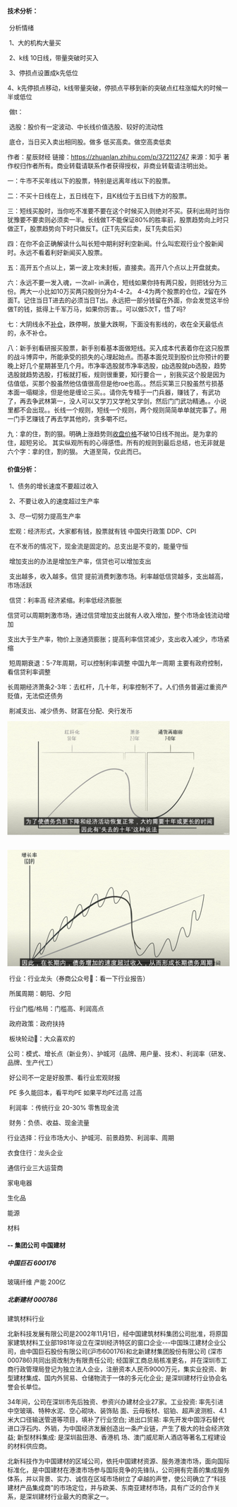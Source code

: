 #### 技术分析：

​	分析情绪

​	1、大的机构大量买

​	2、k线 10日线，带量突破时买入

​	3、停损点设置成k先低位

​	4、k先停损点移动，k线带量突破，停损点平移到新的突破点红柱涨幅大的时候一半或低位

​	做t：

​		选股：股价有一定波动、中长线价值选股、较好的流动性

​		底仓，当日买入卖出相同股。做多 低买高卖。做空高卖低卖





作者：星辰财经
链接：https://zhuanlan.zhihu.com/p/372112747
来源：知乎
著作权归作者所有。商业转载请联系作者获得授权，非商业转载请注明出处。



一：牛市不买年线以下的股票，特别是远离年线以下的股票。

 二：不买十日线在上，五日线在下，且K线位于五日线下方的股票。 

三：短线买股时，当你吃不准要不要在这个时候买入则绝对不买。获利出局时当你犹豫要不要卖则必须卖一半。长线做T不能保证80%的胜率前，股票趋势向上时只做正T，股票趋势向下时只做反T。(正T先买后卖，反T先卖后买) 

四：在你不会正确解读什么叫长短中期利好利空新闻。什么叫宏观行业个股新闻时。永远不看着利好新闻买入股票。 

五：高开五个点以上，第一波上攻未封板，直接卖。高开八个点以上开盘就卖。 

六：永远不要一发入魂，一次all- in满仓，短线如果你持有两只股，则把钱分为三份。两大一小比如10万买两只股则分为4-4-2。 4-4为两个股票的仓位，2留在外面T。记住当日T进去的必须当日T出。永远把一部分钱留在外面，你会发觉这半份做T的钱，抵得上千军万马，如果你厉害。。可以做5次T，悟了吗? 

七：大阴线永不[补仓](https://www.zhihu.com/search?q=补仓&search_source=Entity&hybrid_search_source=Entity&hybrid_search_extra={"sourceType"%3A"article"%2C"sourceId"%3A"372112747"})，跌停啊，放量大跌啊，下面没有影线的，收在全天最低点的，永不补仓。 

八：新手别看研报买股票，新手别看基本面做短线。买入成本代表着你在这只股票的战斗博弈中，所能承受的损失的心理起始点。而基本面兑现到股价比你预计的要晚上好几个星期甚至几个月。市净率选股就市净率选股，[pb](https://www.zhihu.com/search?q=pb&search_source=Entity&hybrid_search_source=Entity&hybrid_search_extra={"sourceType"%3A"article"%2C"sourceId"%3A"372112747"})选股就pb选股，趋势选股就趋势选股，打板就打板，规则很重要，知行要合一 ，别我买这个股是因为估值低，买那个股虽然他估值很高但是他roe也高。。然后买第三只股虽然亏损基本面一塌糊涂，但是他是缠论三买。。请你先专精于一门兵器，赚钱了，有武功了，再去争武林第一，没人可以又学刀又学枪又学剑，然后门门武功精通。。小说里都不会出现。。长线一个规则，短线一个规则，两个规则简简单单就完事了。用一门手艺赚钱了再去学其他的，贪多嚼不烂。 

九：拿的住，割的狠。明确上涨趋势则[收盘价格](https://www.zhihu.com/search?q=收盘价格&search_source=Entity&hybrid_search_source=Entity&hybrid_search_extra={"sourceType"%3A"article"%2C"sourceId"%3A"372112747"})不破10日线不抛出。是为拿的住，超短另论。 其实纵观所有的心得感悟。所有的规则到最后总结，也无非就是六个字：拿的住，割的狠。 大道至简，仅此而已。



#### 价值分析：

​	1、债务的增长速度不要超过收入

​	2、不要让收入的速度超过生产率

​	3、尽一切努力提高生产率

​	宏观：经济形式，大家都有钱，股票就有钱      中国央行政策  DDP、CPI

​			在不发币的情况下，现金流是固定的。总支出是不变的，能量守恒

​			增加支出的办法是增加生产率，信贷也可以增加支出

​			支出越多，收入越多。信贷 提前消费刺激市场。利率越低信贷越多，支出越高，市场活跃

​			信贷：利率高 经济紧缩。利率低经济膨胀

​			信贷可以周期刺激市场，通过信贷增加支出就有人收入增加，整个市场金钱流动增加

​					支出大于生产率，物价上涨通货膨胀；提高利率信贷减少，支出收入减少，市场紧缩

​			短周期衰退：5-7年周期，可以控制利率调整   中国九年一周期  主要有政府控制，看信贷利率调整

​			长周期经济萧条2-3年：去杠杆，几十年，利率控制不了。人们债务普遍过重资产贬值，无法偿还债务

​								削减支出、减少债务、财富在分配、央行发币

![image-20220922172452143](基础策略.assets/image-20220922172452143.png)



​			![image-20220922172138549](基础策略.assets/image-20220922172138549.png)



​	行业：行业龙头（券商公众号：看一下行业报告）

​			所属周期：朝阳、夕阳

​			行业门槛/格局：门槛高、利润高点

​			政府政策：政府扶持

​			板块轮动：大众喜欢的

​	公司：模式、增长点（新业务）、护城河（品牌、用户量、技术）、利润率（研发、品牌、生产代工）

​			好公司不一定是好股票、看行业宏观财报

​			PE 多久能回本，看平均PE  如果平均PE过高 过高

​			利润率 ：传统行业 20-30%    零售现金流

​			财务：负债、收益、现金流量



行业选择：行业市场大小、护城河、前景趋势、利润率、周期

衣食住行：龙头企业

通信行业三大运营商

家电电器

生化品

能源

材料





#### -- 集团公司 中国建材

##### 中国巨石 600176

玻璃纤维  产能 200亿 

##### 北新建材  000786

建筑材料行业

北新科技发展有限公司是2002年11月1日，经中国建筑材料集团公司批准，将原国家建筑材料工业部1981年设立在深圳经济特区的窗口企业---中国珠江建材企业公司，由中国巨石股份有限公司(沪市600176)和北新建材集团股份有限公司 (深市000786)共同出资改制为有限责任公司; 经国家工商总局核准更名，并在深圳市工商行政管理局登记为独立法人企业，注册资本人民币9000万元，集实业投资、新型建材集成、国内外贸易、仓储物流于一体的多元化企业; 是深圳建材行业协会名誉会长单位。

34年间，公司在深圳市先后独资、参资兴办建材企业27家。工业投资: 率先引进中空玻璃、特种水泥、空心砌块、装饰贴 面、云母板材、铝铂、超声波测桩、4.1米大口径输送管道等项目，填补了行业空白; 进出口贸易: 率先开发中国浮石替代进口浮石内、外销，为中国经济发展创造出一条产业链，产生了极大的社会经济效益; 新型材料集成: 是深圳盐田港、香港机 场、澳门威尼斯人酒店等著名工程建设的材料供应商。

北新科技作为中国建材的区域公司，依托中国建材资源、服务港澳市场，面向国际标准化，是中国建材在港澳市场参与国际竞争的先锋队，公司拥有完善的集成服务体系，并以背景、实力、诚信在区域市场树立了卓越的声誉，使公司确立了“科技建材产品集成商”的市场定位，并与欧美、东南亚建材市场，具有广泛的合作关系，是深圳建材行业最大的商家之一。